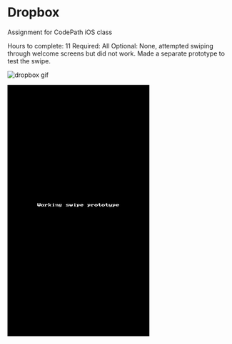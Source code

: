 Dropbox
=======

Assignment for CodePath iOS class

Hours to complete: 11
Required: All
Optional: None, attempted swiping through welcome screens but did not work. Made a separate prototype to test the swipe. 

![dropbox gif](/dropbox.gif "Dropbox prototype")

![swipe gif](/swipe.gif "Swipe prototype")
